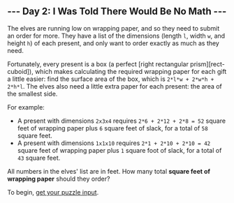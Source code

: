 ## --- Day 2: I Was Told There Would Be No Math ---

The elves are running low on wrapping paper, and so they need to submit an
order for more. They have a list of the dimensions (length `l`, width `w`, and
height `h`) of each present, and only want to order exactly as much as they
need.

Fortunately, every present is a box (a perfect
[right rectangular prism][rect-cuboid]), which makes calculating the required
wrapping paper for each gift a little easier: find the surface area of the box,
which is `2*l*w + 2*w*h + 2*h*l`. The elves also need a little extra paper for
each present: the area of the smallest side.

For example:

 - A present with dimensions `2x3x4` requires `2*6 + 2*12 + 2*8 = 52` square
   feet of wrapping paper plus `6` square feet of slack, for a total of `58`
   square feet.
 - A present with dimensions `1x1x10` requires `2*1 + 2*10 + 2*10 = 42` square
   feet of wrapping paper plus `1` square foot of slack, for a total of `43`
   square feet.

All numbers in the elves' list are in feet. How many total **square feet of
wrapping paper** should they order?

To begin, [get your puzzle input](input.txt).

[cuboid]: https://en.wikipedia.org/wiki/Cuboid#Rectangular_cuboid
